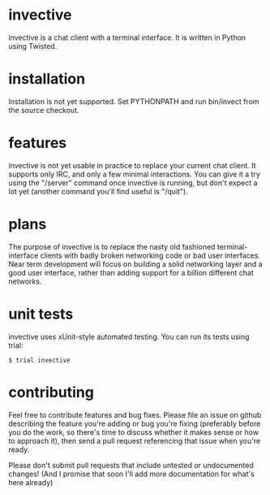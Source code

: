 invective
=========

invective is a chat client with a terminal interface.  It is written in Python
using Twisted.

installation
============

Installation is not yet supported.  Set PYTHONPATH and run bin/invect from the
source checkout.

features
========

invective is not yet usable in practice to replace your current chat client.  It
supports only IRC, and only a few minimal interactions.  You can give it a try
using the "/server" command once invective is running, but don't expect a lot
yet (another command you'll find useful is "/quit").

plans
=====

The purpose of invective is to replace the nasty old fashioned
terminal-interface clients with badly broken networking code or bad user
interfaces.  Near term development will focus on building a solid networking
layer and a good user interface, rather than adding support for a billion
different chat networks.

unit tests
==========

invective uses xUnit-style automated testing.  You can run its tests using
trial:

    $ trial invective

contributing
============

Feel free to contribute features and bug fixes.  Please file an issue on github
describing the feature you're adding or bug you're fixing (preferably before you
do the work, so there's time to discuss whether it makes sense or how to
approach it), then send a pull request referencing that issue when you're ready.

Please don't submit pull requests that include untested or undocumented changes!
(And I promise that soon I'll add more documentation for what's here already)
